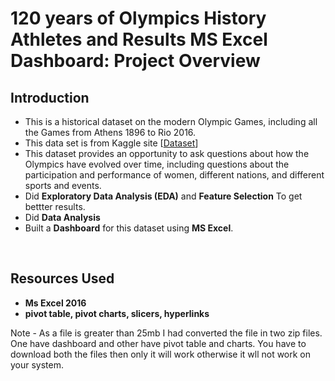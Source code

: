 # 120 years of Olympics History Athletes and Results MS Excel Dashboard: Project Overview

## Introduction
* This is a historical dataset on the modern Olympic Games, including all the Games from Athens 1896 to Rio 2016.
* This data set is from Kaggle site [[Dataset](https://www.kaggle.com/heesoo37/120-years-of-olympic-history-athletes-and-results)]
* This dataset provides an opportunity to ask questions about how the Olympics have evolved over time, including questions about the participation and performance of women, different nations, and different sports and events.
* Did **Exploratory Data Analysis (EDA)** and **Feature Selection** To get bettter results.
* Did **Data Analysis**
* Built a **Dashboard** for this dataset using **MS Excel**.
<br>

## Resources Used
* **Ms Excel 2016**
* **pivot table, pivot charts, slicers, hyperlinks**

Note - As a file is greater than 25mb I had converted the file in two zip files. One have dashboard and other have pivot table and charts. You have to download both the files then only it will work otherwise it wll not work on your system.
